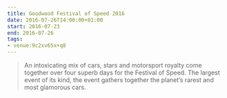 ```yaml
---
title: Goodwood Festival of Speed 2016
date: 2016-07-26T14:00:00+01:00
start: 2016-07-23
end: 2016-07-26
tags:
- venue:9c2xv65x+q8
---
```

> An intoxicating mix of cars, stars and motorsport royalty come together over four superb days for the Festival of Speed. The largest event of its kind, the event gathers together the planet’s rarest and most glamorous cars.
